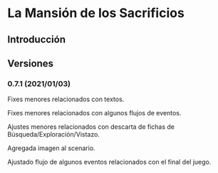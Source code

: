 # La Mansión de los Sacrificios

## Introducción

## Versiones

### 0.7.1 (2021/01/03)

Fixes menores relacionados con textos.

Fixes menores relacionados con algunos flujos de eventos.

Ajustes menores relacionados con descarta de fichas de Búsqueda/Exploración/Vistazo.

Agregada imagen al scenario.

Ajustado flujo de algunos eventos relacionados con el final del juego.
